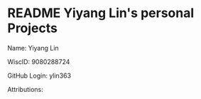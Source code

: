 # README Yiyang Lin's personal Projects

Name: Yiyang Lin

WiscID: 9080288724

GitHub Login: ylin363

Attributions:
